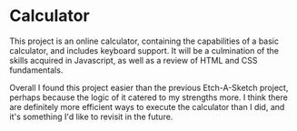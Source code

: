 # Calculator

This project is an online calculator, containing the capabilities of a basic calculator, and includes keyboard support. It will be a culmination of the skills acquired in Javascript, as well as a review of HTML and CSS fundamentals.

Overall I found this project easier than the previous Etch-A-Sketch project, perhaps because the logic of it catered to my strengths more. I think there are definitely more efficient ways to execute the calculator than I did, and it's something I'd like to revisit in the future. 